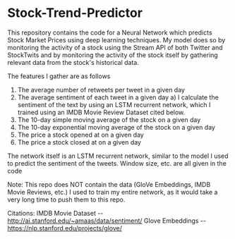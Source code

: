 # Stock-Trend-Predictor

This repository contains the code for a Neural Network which predicts Stock Market Prices using deep learning techniques. My model does so by monitoring the activity of a stock using the Stream API of both Twitter and StockTwits and by monitoring the activity of the stock itself by gathering relevant data from the stock's historical data. 

The features I gather are as follows

1) The average number of retweets per tweet in a given day
2) The average sentiment of each tweet in a given day
    a) I calculate the sentiment of the text by using an LSTM recurrent network, which I trained using an IMDB Movie Review Dataset cited below. 
3) The 10-day simple moving average of the stock on a given day
4) The 10-day exponential moving average of the stock on a given day
5) The price a stock opened at on a given day
6) The price a stock closed at on a given day

The network itself is an LSTM recurrent network, similar to the model I used to predict the sentiment of the tweets. Window size, etc. are all given in the code

Note: This repo does NOT contain the data (GloVe Embeddings, IMDB Movie Reviews, etc.) I used to train my entire network, as it would take a very long time to push them to this repo. 

Citations: 
IMDB Movie Dataset -- http://ai.stanford.edu/~amaas/data/sentiment/
Glove Embeddings -- https://nlp.stanford.edu/projects/glove/
